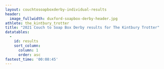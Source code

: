 ```yaml
---
layout: couchtosoapboxderby-individual-results
header:
  image_fullwidth: duxford-soapbox-derby-header.jpg
athlete: the_kintbury_trotter
title: "2021 Couch to Soap Box Derby results for The Kintbury Trotter"
datatables: 
  - 
    id: results
    sort_column:
      column: 1
      order: asc
fastest_time: '00:08:45'
---
```

